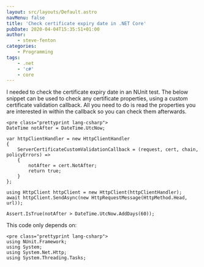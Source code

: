 ```yaml
---
layout: src/layouts/Default.astro
navMenu: false
title: 'Check certificate expiry date in .NET Core'
pubDate: 2020-04-04T15:35:51+01:00
author:
    - steve-fenton
categories:
    - Programming
tags:
    - .net
    - 'c#'
    - core
---
```


I needed to check the certificate expiry date in an NUnit test. The below snippet can be used to check any certificate properties, using a custom certificate validation callback. All you need to do is read the properties you are interested in within the callback so you can check them afterwards.

```
<pre class="prettyprint lang-csharp">
DateTime notAfter = DateTime.UtcNow;

var httpClientHandler = new HttpClientHandler
{
    ServerCertificateCustomValidationCallback = (request, cert, chain, policyErrors) =>
    {
        notAfter = cert.NotAfter;
        return true;
    }
};

using HttpClient httpClient = new HttpClient(httpClientHandler);
await httpClient.SendAsync(new HttpRequestMessage(HttpMethod.Head, url));
            
Assert.IsTrue(notAfter > DateTime.UtcNow.AddDays(60));
```

This code only depends on:

```
<pre class="prettyprint lang-csharp">
using NUnit.Framework;
using System;
using System.Net.Http;
using System.Threading.Tasks;
```
